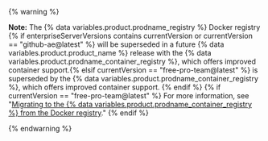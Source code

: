 {% warning %}

**Note:** The {% data variables.product.prodname_registry %} Docker registry {% if enterpriseServerVersions contains currentVersion or currentVersion == "github-ae@latest" %} will be superseded in a future {% data variables.product.product_name %} release with the {% data variables.product.prodname_container_registry %}, which offers improved container support.{% elsif currentVersion == "free-pro-team@latest" %} is superseded by the {% data variables.product.prodname_container_registry %}, which offers improved container support. {% endif %} {% if currentVersion == "free-pro-team@latest" %} For more information, see "[Migrating to the {% data variables.product.prodname_container_registry %} from the Docker registry](/packages/working-with-a-github-packages-registry/migrating-to-the-container-registry-from-the-docker-registry)." {% endif %}

{% endwarning %}
